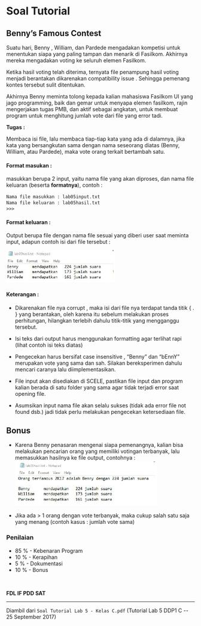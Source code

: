 # Soal Tutorial

## Benny’s Famous Contest

Suatu hari, Benny , William, dan Pardede mengadakan kompetisi untuk menentukan
siapa yang paling tampan dan menarik di Fasilkom. Akhirnya mereka mengadakan voting ke
seluruh elemen Fasilkom.

Ketika hasil voting telah diterima, ternyata file penampung hasil voting menjadi
berantakan dikarenakan compatibility issue . Sehingga pemenang kontes tersebut sulit
ditentukan.

Akhirnya Benny meminta tolong kepada kalian mahasiswa Fasilkom UI yang jago
programming, baik dan gemar untuk menyapa elemen fasilkom, rajin mengerjakan tugas
PMB, dan aktif sebagai angkatan, untuk membuat program untuk menghitung jumlah vote
dari file yang error tadi.

**Tugas :**

Membaca isi file, lalu membaca tiap-tiap kata yang ada di dalamnya, jika kata yang
bersangkutan sama dengan nama seseorang diatas (Benny, William, atau Pardede), maka
vote orang terkait bertambah satu.

#### Format masukan :

masukkan berupa 2 input, yaitu nama file yang akan diproses, dan nama file
keluaran (beserta **formatnya**), contoh :

```
Nama file masukkan : lab05input.txt
Nama file keluaran : lab05hasil.txt
>>>
```

#### Format keluaran :

Output berupa file dengan nama file sesuai yang diberi user saat meminta input,
adapun contoh isi dari file tersebut :

![keluarantxt](..\images\lab05_c_01.jpg)

#### Keterangan :

- Dikarenakan file nya corrupt , maka isi dari file nya terdapat tanda titik { . } yang
  berantakan, oleh karena itu sebelum melakukan proses perhitungan, hilangkan
  terlebih dahulu titik-titik yang mengganggu tersebut.

- Isi teks dari output harus menggunakan formatting agar terlihat rapi (lihat contoh isi
  teks diatas)

- Pengecekan harus bersifat case insensitive , “Benny” dan “bEnnY” merupakan vote
  yang sama dan sah. Silakan bereksperimen dahulu mencari caranya lalu
  diimplementasikan.

- File input akan disediakan di SCELE, pastikan file input dan program kalian berada
  di satu folder yang sama agar tidak terjadi error saat opening file.

- Asumsikan input nama file akan selalu sukses (tidak ada error file not found dsb.)
  jadi tidak perlu melakukan pengecekan ketersediaan file.

## Bonus

- Karena Benny penasaran mengenai siapa pemenangnya, kalian bisa melakukan
  pencarian orang yang memiliki votingan terbanyak, lalu memasukkan hasilnya ke file
  output, contohnya :
  ![bonustxt](..\images\lab05_c_02.jpg)

- Jika ada > 1 orang dengan vote terbanyak, maka cukup salah satu saja yang
  menang (contoh kasus : jumlah vote sama)

### Penilaian

- 85 % - Kebenaran Program
- 10 % - Kerapihan
- 5 % - Dokumentasi
- 10 % - Bonus

<br>

**FDL IF PDD SAT**

---

Diambil dari `Soal Tutorial Lab 5 - Kelas C.pdf` (Tutorial Lab 5 DDP1 C
-- 25 September 2017)
